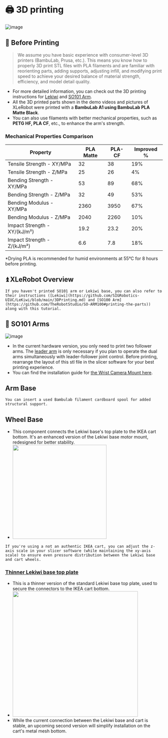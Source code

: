 # 🖨️ 3D printing

![image](https://github.com/user-attachments/assets/62ccd8b6-3586-4681-a819-8df5c977bfa5)



## 🤔 Before Printing 

> We assume you have basic experience with consumer-level 3D printers (BambuLab, Prusa, etc.). This means you know how to properly 3D print STL files with PLA filaments and are familiar with reorienting parts, adding supports, adjusting infill, and modifying print speed to achieve your desired balance of material strength, efficiency, and model detail quality.
> 
- For more detailed information, you can check out the 3D printing instructions for [Lekiwi](https://github.com/SIGRobotics-UIUC/LeKiwi/blob/main/3DPrinting.md) and [SO101 Arm](https://github.com/TheRobotStudio/SO-ARM100#printing-the-parts).
- All the 3D printed parts shown in the demo videos and pictures of XLeRobot were printed with a **BambuLab A1 using BambuLab PLA Matte Black**.
- You can also use filaments with better mechanical properties, such as **PETG HF, PLA CF**, etc., to enhance the arm's strength.

### Mechanical Properties Comparison

| Property | PLA Matte | PLA-CF | Improved % |
|----------|-----------|--------|------------|
| Tensile Strength - XY/MPa | 32 | 38 | 19% |
| Tensile Strength - Z/MPa | 25 | 26 | 4% |
| Bending Strength - XY/MPa | 53 | 89 | 68% |
| Bending Strength - Z/MPa | 32 | 49 | 53% |
| Bending Modulus - XY/MPa | 2360 | 3950 | 67% |
| Bending Modulus - Z/MPa | 2040 | 2260 | 10% |
| Impact Strength - XY/(kJ/m²) | 19.2 | 23.2 | 20% |
| Impact Strength - Z/(kJ/m²) | 6.6 | 7.8 | 18% |

*Drying PLA is recommended for humid environments at 55°C for 8 hours before printing.

## ⏫ XLeRobot Overview



```{note}
If you haven't printed SO101 arm or Lekiwi base, you can also refer to their instructions ([Lekiwi](https://github.com/SIGRobotics-UIUC/LeKiwi/blob/main/3DPrinting.md) and [SO100 Arm](https://github.com/TheRobotStudio/SO-ARM100#printing-the-parts)) along with this tutorial.
```

## 🦾 SO101 Arms

![image](https://github.com/user-attachments/assets/65f7fe31-15d0-4c5a-a64a-98328e1bb751)

- In the current hardware version, you only need to print two follower arms. The [leader arm](https://github.com/TheRobotStudio/SO-ARM100/tree/main?tab=readme-ov-file#printing-the-parts) is only necessary if you plan to operate the dual arms simultaneously with leader-follower joint control. Before printing, rearrange the layout of this stl file in the slicer software for your best printing experience.
- You can find the installation guide for [the Wrist Camera Mount here](https://github.com/TheRobotStudio/SO-ARM100/tree/main/Optional/SO101_Wrist_Cam_Hex-Nut_Mount_32x32_UVC_Module).

## Arm Base

    
```{note}
You can insert a used Bambulab filament cardboard spool for added structural support.
```



## Wheel Base

- This component connects the Lekiwi base's top plate to the IKEA cart bottom. It's an enhanced version of the Lekiwi base motor mount, redesigned for better stability.
- <img src="https://github.com/user-attachments/assets/07752338-1c1b-49ca-81b2-ccac9699b498" width="300" />

```{note}
If you're using a not an authentic IKEA cart, you can adjust the z-axis scale in your slicer software (while maintaining the xy-axis scale) to ensure even pressure distribution between the Lekiwi base and cart wheels.
```

### [Thinner Lekiwi base top plate](https://www.notion.so/vectorwang/3D_Models/3D_models_for_printing/XLeRobot_special/base_plate_layer2_thinner.stl)

- This is a thinner version of the standard Lekiwi base top plate, used to secure the connectors to the IKEA cart bottom.
- <img src="https://github.com/user-attachments/assets/17d63ccf-469c-4811-860f-e55ffdee396b" width="400" />
- While the current connection between the Lekiwi base and cart is stable, an upcoming second version will simplify installation on the cart's metal mesh bottom.







